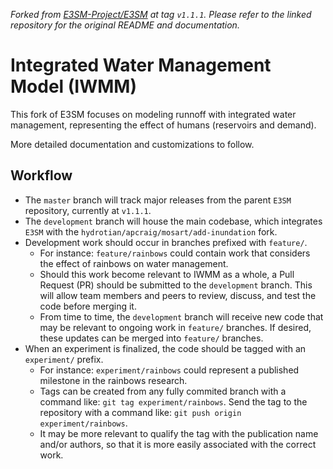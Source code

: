 *Forked from [E3SM-Project/E3SM](https://github.com/E3SM-Project/E3SM/tree/v1.1.1) at tag `v1.1.1`. Please refer to the linked repository for the original README and documentation.*

Integrated Water Management Model (IWMM)
========================================

This fork of E3SM focuses on modeling runnoff with integrated water management, representing the effect of humans (reservoirs and demand).

More detailed documentation and customizations to follow.


Workflow
--------

- The `master` branch will track major releases from the parent `E3SM` repository, currently at `v1.1.1`.
- The `development` branch will house the main codebase, which integrates `E3SM` with the `hydrotian/apcraig/mosart/add-inundation` fork.
- Development work should occur in branches prefixed with `feature/`.
  - For instance: `feature/rainbows` could contain work that considers the effect of rainbows on water management.
  - Should this work become relevant to IWMM as a whole, a Pull Request (PR) should be submitted to the `development` branch. This will allow team members and peers to review, discuss, and test the code before merging it.
  - From time to time, the `development` branch will receive new code that may be relevant to ongoing work in `feature/` branches. If desired, these updates can be merged into `feature/` branches.
- When an experiment is finalized, the code should be tagged with an `experiment/` prefix.
  - For instance: `experiment/rainbows` could represent a published milestone in the rainbows research.
  - Tags can be created from any fully commited branch with a command like: `git tag experiment/rainbows`. Send the tag to the repository with a command like: `git push origin experiment/rainbows`.
  - It may be more relevant to qualify the tag with the publication name and/or authors, so that it is more easily associated with the correct work.


